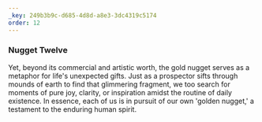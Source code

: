 ```yaml
---
_key: 249b3b9c-d685-4d8d-a8e3-3dc4319c5174
order: 12
---
```


### Nugget Twelve

Yet, beyond its commercial and artistic worth, the gold nugget serves as a metaphor for life's unexpected gifts. Just as a prospector sifts through mounds of earth to find that glimmering fragment, we too search for moments of pure joy, clarity, or inspiration amidst the routine of daily existence. In essence, each of us is in pursuit of our own 'golden nugget,' a testament to the enduring human spirit.

